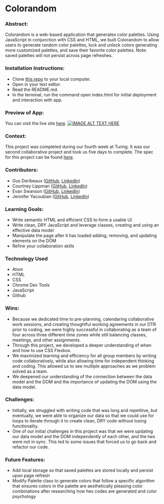 # Colorandom

### Abstract:
Colorandom is a web-based application that generates color palettes. Using JavaScript in conjunction with CSS and HTML, we built Colorandom to allow users to generate random color palettes, lock and unlock colors generating more customized palettes, and save their favorite color palettes. Note: saved palettes will not persist across page refreshes.

### Installation Instructions:
- Clone [this repo](https://github.com/Courtney-Lippman/colorandom) to your local computer.
- Open in your text editor.
- Read the README.md.
- In the terminal, run the command open index.html for initial deployment and interaction with app.

### Preview of App:
You can visit the live site [here](https://courtney-lippman.github.io/colorandom/).
[![IMAGE ALT TEXT HERE](https://www.loom.com/share/de6d5335533a4bfb827d341ff4a8b25f/0.jpg)](https://www.loom.com/share/de6d5335533a4bfb827d341ff4a8b25f)

### Context:
This project was completed during our fourth week at Turing. It was our second collaborative project and took us five days to complete. The spec for this project can be found [here](https://frontend.turing.edu/projects/module-1/colorandom-v2.html).

### Contributors:
- Gus Deribeaux ([GitHub](https://github.com/Gderibeaux), [LinkedIn](https://www.linkedin.com/in/gus-deribeaux-562a511aa/))
- Courtney Lippman ([GitHub](https://github.com/Courtney-Lippman), [LinkedIn](https://www.linkedin.com/in/courtneylippman/))
- Evan Swanson ([GitHub](https://github.com/EvanSSwanson), [LinkedIn](https://www.linkedin.com/in/evan-swanson-5baa80158/))
- Jennifer Yacoubian ([GitHub](https://github.com/jmyacobn), [LinkedIn](https://www.linkedin.com/in/jennifer-yacoubian/))

### Learning Goals:
- Write semantic HTML and efficient CSS to form a usable UI
- Write clean, DRY JavaScript and leverage classes, creating and using an effective data model
- Manipulate the page after it has loaded adding, removing, and updating elements on the DOM
- Refine your collaboration skills

### Technology Used
- Atom
- HTML
- CSS
- Chrome Dev Tools
- JavaScript
- Github

### Wins:
- Because we dedicated time to pre-planning, calendaring collaborative work sessions, and creating thoughtful working agreements in our DTR prior to coding, we were highly successful in collaborating as a team of four across three different time zones while still balancing classes, meetings, and other assignments.
- Through this project, we developed a deeper understanding of when and how to use CSS Flexbox.
- We maximized learning and efficiency for all group members by writing code collaboratively, while also allowing time for independent thinking and coding. This allowed us to see multiple approaches as we problem solved as a team.
- We deepened our understanding of the connection between the data model and the DOM and the importance of updating the DOM using the data model.

### Challenges:
- Initially, we struggled with writing code that was long and repetitive, but eventually, we were able to organize our data so that we could use for loops to iterate through it to create clean, DRY code without losing functionality.
- One of our initial challenges in this project was that we were updating our data model and the DOM independently of each other, and the two were not in sync. This led to some issues that forced us to go back and refactor our code.

### Future Features:
- Add local storage so that saved palettes are stored locally and persist upon page refresh
- Modify Palette class to generate colors that follow a specific algorithm that ensures colors in the palette are aesthetically pleasing color combinations after researching how hex codes are generated and color psychology
